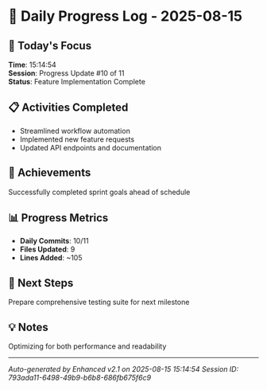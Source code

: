 # 📅 Daily Progress Log - 2025-08-15

## 🎯 Today's Focus
**Time**: 15:14:54  
**Session**: Progress Update #10 of 11  
**Status**: Feature Implementation Complete

## 📋 Activities Completed
- Streamlined workflow automation
- Implemented new feature requests
- Updated API endpoints and documentation

## 🚀 Achievements
Successfully completed sprint goals ahead of schedule

## 📊 Progress Metrics
- **Daily Commits**: 10/11
- **Files Updated**: 9
- **Lines Added**: ~105

## 🎯 Next Steps
Prepare comprehensive testing suite for next milestone

## 💡 Notes
Optimizing for both performance and readability

---
*Auto-generated by Enhanced v2.1 on 2025-08-15 15:14:54*
*Session ID: 793ada11-6498-49b9-b6b8-686fb675f6c9*